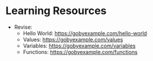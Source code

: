 # Learning Resources

- Revise:
    - Hello World: https://gobyexample.com/hello-world
    - Values: https://gobyexample.com/values
    - Variables: https://gobyexample.com/variables
    - Functions: https://gobyexample.com/functions
    